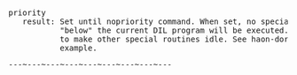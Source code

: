 <div class="mw-parser-output"><p><br />
<span id="bppri"></span>
</p>
<pre>priority
   result: Set until nopriority command. When set, no special routines
           "below" the current DIL program will be executed. This is used
           to make other special routines idle. See haon-dor.zon for an
           example.
</pre>
<pre>---~---~---~---~---~---~---~---~---
</pre></div>
